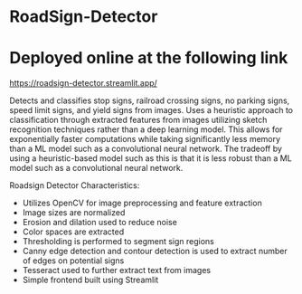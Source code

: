 # RoadSign-Detector
# Deployed online at the following link
https://roadsign-detector.streamlit.app/

Detects and classifies stop signs, railroad crossing signs, no parking signs, speed limit signs, and yield signs from images. Uses a heuristic approach to classification through extracted features from images utilizing sketch recognition techniques rather than a deep learning model. This allows for exponentially faster computations while taking significantly less memory than a ML model such as a convolutional neural network. The tradeoff by using a heuristic-based model such as this is that it is less robust than a ML model such as a convolutional neural network.

Roadsign Detector Characteristics:
- Utilizes OpenCV for image preprocessing and feature extraction
- Image sizes are normalized
- Erosion and dilation used to reduce noise
- Color spaces are extracted
- Thresholding is performed to segment sign regions
- Canny edge detection and contour detection is used to extract number of edges on potential signs
- Tesseract used to further extract text from images
- Simple frontend built using Streamlit
